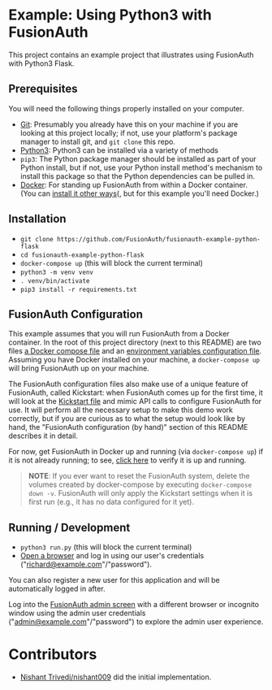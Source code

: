 # Example: Using Python3 with FusionAuth
This project contains an example project that illustrates using FusionAuth with Python3 Flask.

## Prerequisites
You will need the following things properly installed on your computer.

* [Git](http://git-scm.com/): Presumably you already have this on your machine if you are looking at this project locally; if not, use your platform's package manager to install git, and `git clone` this repo.
* [Python3](https://python.org): Python3 can be installed via a variety of methods
* `pip3`: The Python package manager should be installed as part of your Python install, but if not, use your Python install method's mechanism to install this package so that the Python dependencies can be pulled in.
* [Docker](https://www.docker.com): For standing up FusionAuth from within a Docker container. (You can [install it other ways](https://fusionauth.io/docs/v1/tech/installation-guide/)(, but for this example you'll need Docker.)

## Installation
* `git clone https://github.com/FusionAuth/fusionauth-example-python-flask`
* `cd fusionauth-example-python-flask`
* `docker-compose up` (this will block the current terminal)
* `python3 -m venv venv`
* `. venv/bin/activate`
* `pip3 install -r requirements.txt`


## FusionAuth Configuration
This example assumes that you will run FusionAuth from a Docker container. In the root of this project directory (next to this README) are two files [a Docker compose file](./docker-compose.yml) and an [environment variables configuration file](./.env). Assuming you have Docker installed on your machine, a `docker-compose up` will bring FusionAuth up on your machine.

The FusionAuth configuration files also make use of a unique feature of FusionAuth, called Kickstart: when FusionAuth comes up for the first time, it will look at the [Kickstart file](./kickstart/kickstart.json) and mimic API calls to configure FusionAuth for use. It will perform all the necessary setup to make this demo work correctly, but if you are curious as to what the setup would look like by hand, the "FusionAuth configuration (by hand)" section of this README describes it in detail.

For now, get FusionAuth in Docker up and running (via `docker-compose up`) if it is not already running; to see, [click here](http://localhost:9011/) to verify it is up and running.

> **NOTE**: If you ever want to reset the FusionAuth system, delete the volumes created by docker-compose by executing `docker-compose down -v`. FusionAuth will only apply the Kickstart settings when it is first run (e.g., it has no data configured for it yet).


## Running / Development

* `python3 run.py` (this will block the current terminal)
* [Open a browser](http://localhost:5000) and log in using our user's credentials ("richard@example.com"/"password").

You can also register a new user for this application and will be automatically logged in after.

Log into the [FusionAuth admin screen](http://localhost:9011) with a different browser or incognito window using the admin user credentials ("admin@example.com"/"password") to explore the admin user experience.

# Contributors

* [Nishant Trivedi/nishant009](https://github.com/nishant009) did the initial implementation. 
